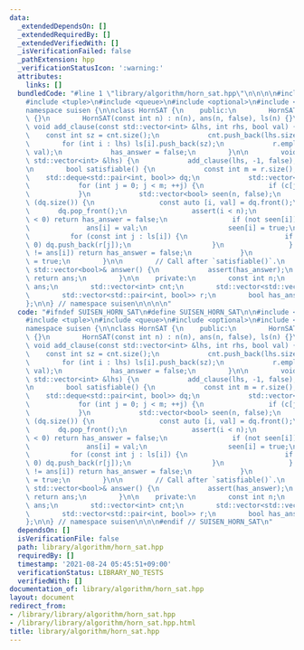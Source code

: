 ```yaml
---
data:
  _extendedDependsOn: []
  _extendedRequiredBy: []
  _extendedVerifiedWith: []
  _isVerificationFailed: false
  _pathExtension: hpp
  _verificationStatusIcon: ':warning:'
  attributes:
    links: []
  bundledCode: "#line 1 \"library/algorithm/horn_sat.hpp\"\n\n\n\n#include <cassert>\n\
    #include <tuple>\n#include <queue>\n#include <optional>\n#include <vector>\n\n\
    namespace suisen {\n\nclass HornSAT {\n    public:\n        HornSAT() : HornSAT(0)\
    \ {}\n        HornSAT(const int n) : n(n), ans(n, false), ls(n) {}\n\n       \
    \ void add_clause(const std::vector<int> &lhs, int rhs, bool val) {\n        \
    \    const int sz = cnt.size();\n            cnt.push_back(lhs.size());\n    \
    \        for (int i : lhs) ls[i].push_back(sz);\n            r.emplace_back(rhs,\
    \ val);\n            has_answer = false;\n        }\n\n        void add_clause(const\
    \ std::vector<int> &lhs) {\n            add_clause(lhs, -1, false);\n        }\n\
    \n        bool satisfiable() {\n            const int m = r.size();\n        \
    \    std::deque<std::pair<int, bool>> dq;\n            std::vector<int> c = cnt;\n\
    \            for (int j = 0; j < m; ++j) {\n                if (c[j] == 0) dq.push_back(r[j]);\n\
    \            }\n            std::vector<bool> seen(n, false);\n            while\
    \ (dq.size()) {\n                const auto [i, val] = dq.front();\n         \
    \       dq.pop_front();\n                assert(i < n);\n                if (i\
    \ < 0) return has_answer = false;\n                if (not seen[i]) {\n      \
    \              ans[i] = val;\n                    seen[i] = true;\n          \
    \          for (const int j : ls[i]) {\n                        if (--c[j] ==\
    \ 0) dq.push_back(r[j]);\n                    }\n                } else if (val\
    \ != ans[i]) return has_answer = false;\n            }\n            return has_answer\
    \ = true;\n        }\n\n        // Call after `satisfiable()`.\n        const\
    \ std::vector<bool>& answer() {\n            assert(has_answer);\n           \
    \ return ans;\n        }\n\n    private:\n        const int n;\n        std::vector<bool>\
    \ ans;\n        std::vector<int> cnt;\n        std::vector<std::vector<int>> ls;\n\
    \        std::vector<std::pair<int, bool>> r;\n        bool has_answer = true;\n\
    };\n\n} // namespace suisen\n\n\n\n"
  code: "#ifndef SUISEN_HORN_SAT\n#define SUISEN_HORN_SAT\n\n#include <cassert>\n\
    #include <tuple>\n#include <queue>\n#include <optional>\n#include <vector>\n\n\
    namespace suisen {\n\nclass HornSAT {\n    public:\n        HornSAT() : HornSAT(0)\
    \ {}\n        HornSAT(const int n) : n(n), ans(n, false), ls(n) {}\n\n       \
    \ void add_clause(const std::vector<int> &lhs, int rhs, bool val) {\n        \
    \    const int sz = cnt.size();\n            cnt.push_back(lhs.size());\n    \
    \        for (int i : lhs) ls[i].push_back(sz);\n            r.emplace_back(rhs,\
    \ val);\n            has_answer = false;\n        }\n\n        void add_clause(const\
    \ std::vector<int> &lhs) {\n            add_clause(lhs, -1, false);\n        }\n\
    \n        bool satisfiable() {\n            const int m = r.size();\n        \
    \    std::deque<std::pair<int, bool>> dq;\n            std::vector<int> c = cnt;\n\
    \            for (int j = 0; j < m; ++j) {\n                if (c[j] == 0) dq.push_back(r[j]);\n\
    \            }\n            std::vector<bool> seen(n, false);\n            while\
    \ (dq.size()) {\n                const auto [i, val] = dq.front();\n         \
    \       dq.pop_front();\n                assert(i < n);\n                if (i\
    \ < 0) return has_answer = false;\n                if (not seen[i]) {\n      \
    \              ans[i] = val;\n                    seen[i] = true;\n          \
    \          for (const int j : ls[i]) {\n                        if (--c[j] ==\
    \ 0) dq.push_back(r[j]);\n                    }\n                } else if (val\
    \ != ans[i]) return has_answer = false;\n            }\n            return has_answer\
    \ = true;\n        }\n\n        // Call after `satisfiable()`.\n        const\
    \ std::vector<bool>& answer() {\n            assert(has_answer);\n           \
    \ return ans;\n        }\n\n    private:\n        const int n;\n        std::vector<bool>\
    \ ans;\n        std::vector<int> cnt;\n        std::vector<std::vector<int>> ls;\n\
    \        std::vector<std::pair<int, bool>> r;\n        bool has_answer = true;\n\
    };\n\n} // namespace suisen\n\n\n#endif // SUISEN_HORN_SAT\n"
  dependsOn: []
  isVerificationFile: false
  path: library/algorithm/horn_sat.hpp
  requiredBy: []
  timestamp: '2021-08-24 05:45:51+09:00'
  verificationStatus: LIBRARY_NO_TESTS
  verifiedWith: []
documentation_of: library/algorithm/horn_sat.hpp
layout: document
redirect_from:
- /library/library/algorithm/horn_sat.hpp
- /library/library/algorithm/horn_sat.hpp.html
title: library/algorithm/horn_sat.hpp
---
```

